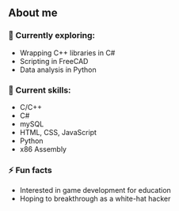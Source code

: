 ## About me

<!--
**Ay-mi/Ay-mi** is a ✨ _special_ ✨ repository because its `README.md` (this file) appears on your GitHub profile.
- 🔭 I’m currently working on 
-->
### 🌱 Currently exploring:
- Wrapping C++ libraries in C#
- Scripting in FreeCAD
- Data analysis in Python

### 🌹 Current skills:
- C/C++
- C#
- mySQL
- HTML, CSS, JavaScript
- Python
- x86 Assembly

### ⚡ Fun facts
- Interested in game development for education
- Hoping to breakthrough as a white-hat hacker
